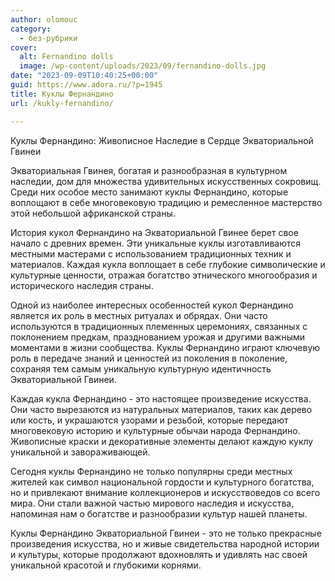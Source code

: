 ```yaml
---
author: olomouc
category:
  - без-рубрики
cover:
  alt: Fernandino dolls
  image: /wp-content/uploads/2023/09/fernandino-dolls.jpg
date: "2023-09-09T10:40:25+00:00"
guid: https://www.adora.ru/?p=1945
title: Куклы Фернандино
url: /kukly-fernandino/

---
```

Куклы Фернандино: Живописное Наследие в Сердце Экваториальной Гвинеи

Экваториальная Гвинея, богатая и разнообразная в культурном наследии, дом для множества удивительных искусственных сокровищ. Среди них особое место занимают куклы Фернандино, которые воплощают в себе многовековую традицию и ремесленное мастерство этой небольшой африканской страны.

История кукол Фернандино на Экваториальной Гвинее берет свое начало с древних времен. Эти уникальные куклы изготавливаются местными мастерами с использованием традиционных техник и материалов. Каждая кукла воплощает в себе глубокие символические и культурные ценности, отражая богатство этнического многообразия и исторического наследия страны.

Одной из наиболее интересных особенностей кукол Фернандино является их роль в местных ритуалах и обрядах. Они часто используются в традиционных племенных церемониях, связанных с поклонением предкам, празднованием урожая и другими важными моментами в жизни сообщества. Куклы Фернандино играют ключевую роль в передаче знаний и ценностей из поколения в поколение, сохраняя тем самым уникальную культурную идентичность Экваториальной Гвинеи.

Каждая кукла Фернандино \- это настоящее произведение искусства. Они часто вырезаются из натуральных материалов, таких как дерево или кость, и украшаются узорами и резьбой, которые передают многовековую историю и культурные обычаи народа Фернандино. Живописные краски и декоративные элементы делают каждую куклу уникальной и завораживающей.

Сегодня куклы Фернандино не только популярны среди местных жителей как символ национальной гордости и культурного богатства, но и привлекают внимание коллекционеров и искусствоведов со всего мира. Они стали важной частью мирового наследия и искусства, напоминая нам о богатстве и разнообразии культур нашей планеты.

Куклы Фернандино Экваториальной Гвинеи \- это не только прекрасные произведения искусства, но и живые свидетельства народной истории и культуры, которые продолжают вдохновлять и удивлять нас своей уникальной красотой и глубокими корнями.
